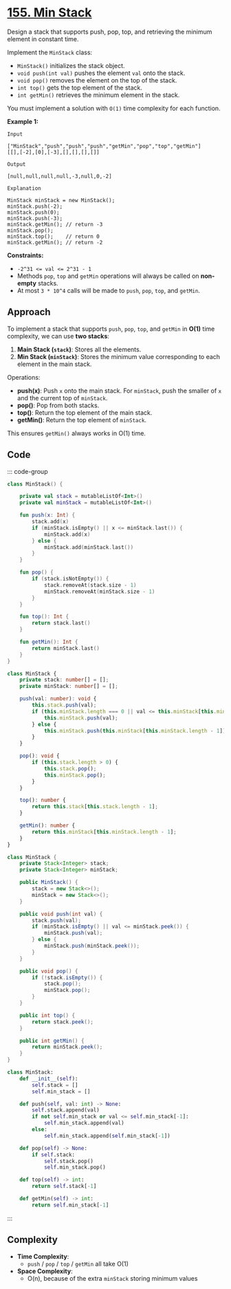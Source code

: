 # [155. Min Stack](https://leetcode.com/problems/min-stack/description/?envType=study-plan-v2&envId=top-interview-150)

Design a stack that supports push, pop, top, and retrieving the minimum element in constant time.

Implement the <code>MinStack</code> class:

- <code>MinStack()</code> initializes the stack object.
- <code>void push(int val)</code> pushes the element <code>val</code> onto the stack.
- <code>void pop()</code> removes the element on the top of the stack.
- <code>int top()</code> gets the top element of the stack.
- <code>int getMin()</code> retrieves the minimum element in the stack.

You must implement a solution with <code>O(1)</code> time complexity for each function.

**Example 1:** 

```
Input

["MinStack","push","push","push","getMin","pop","top","getMin"]
[[],[-2],[0],[-3],[],[],[],[]]

Output

[null,null,null,null,-3,null,0,-2]

Explanation

MinStack minStack = new MinStack();
minStack.push(-2);
minStack.push(0);
minStack.push(-3);
minStack.getMin(); // return -3
minStack.pop();
minStack.top();    // return 0
minStack.getMin(); // return -2
```

**Constraints:** 

- <code>-2^31 <= val <= 2^31 - 1</code>
- Methods <code>pop</code>, <code>top</code> and <code>getMin</code> operations will always be called on **non-empty**  stacks.
- At most <code>3 * 10^4</code> calls will be made to <code>push</code>, <code>pop</code>, <code>top</code>, and <code>getMin</code>.

## Approach

To implement a stack that supports `push`, `pop`, `top`, and `getMin` in **O(1)** time complexity, we can use **two stacks**:

1. **Main Stack (`stack`)**: Stores all the elements.
2. **Min Stack (`minStack`)**: Stores the minimum value corresponding to each element in the main stack.

Operations:

- **push(x)**: Push `x` onto the main stack. For `minStack`, push the smaller of `x` and the current top of `minStack`.
- **pop()**: Pop from both stacks.
- **top()**: Return the top element of the main stack.
- **getMin()**: Return the top element of `minStack`.

This ensures `getMin()` always works in O(1) time.

## Code

::: code-group

```kotlin [Kotlin]
class MinStack() {

    private val stack = mutableListOf<Int>()
    private val minStack = mutableListOf<Int>()

    fun push(x: Int) {
        stack.add(x)
        if (minStack.isEmpty() || x <= minStack.last()) {
            minStack.add(x)
        } else {
            minStack.add(minStack.last())
        }
    }

    fun pop() {
        if (stack.isNotEmpty()) {
            stack.removeAt(stack.size - 1)
            minStack.removeAt(minStack.size - 1)
        }
    }

    fun top(): Int {
        return stack.last()
    }

    fun getMin(): Int {
        return minStack.last()
    }
}
```

```typescript [TypeScript]
class MinStack {
    private stack: number[] = [];
    private minStack: number[] = [];

    push(val: number): void {
        this.stack.push(val);
        if (this.minStack.length === 0 || val <= this.minStack[this.minStack.length - 1]) {
            this.minStack.push(val);
        } else {
            this.minStack.push(this.minStack[this.minStack.length - 1]);
        }
    }

    pop(): void {
        if (this.stack.length > 0) {
            this.stack.pop();
            this.minStack.pop();
        }
    }

    top(): number {
        return this.stack[this.stack.length - 1];
    }

    getMin(): number {
        return this.minStack[this.minStack.length - 1];
    }
}
```

```java [Java]
class MinStack {
    private Stack<Integer> stack;
    private Stack<Integer> minStack;

    public MinStack() {
        stack = new Stack<>();
        minStack = new Stack<>();
    }

    public void push(int val) {
        stack.push(val);
        if (minStack.isEmpty() || val <= minStack.peek()) {
            minStack.push(val);
        } else {
            minStack.push(minStack.peek());
        }
    }

    public void pop() {
        if (!stack.isEmpty()) {
            stack.pop();
            minStack.pop();
        }
    }

    public int top() {
        return stack.peek();
    }

    public int getMin() {
        return minStack.peek();
    }
}
```

```python [Python]
class MinStack:
    def __init__(self):
        self.stack = []
        self.min_stack = []

    def push(self, val: int) -> None:
        self.stack.append(val)
        if not self.min_stack or val <= self.min_stack[-1]:
            self.min_stack.append(val)
        else:
            self.min_stack.append(self.min_stack[-1])

    def pop(self) -> None:
        if self.stack:
            self.stack.pop()
            self.min_stack.pop()

    def top(self) -> int:
        return self.stack[-1]

    def getMin(self) -> int:
        return self.min_stack[-1]
```

:::

## Complexity

- **Time Complexity**:  
  - `push` / `pop` / `top` / `getMin` all take O(1)  
- **Space Complexity**:  
  - O(n), because of the extra `minStack` storing minimum values
